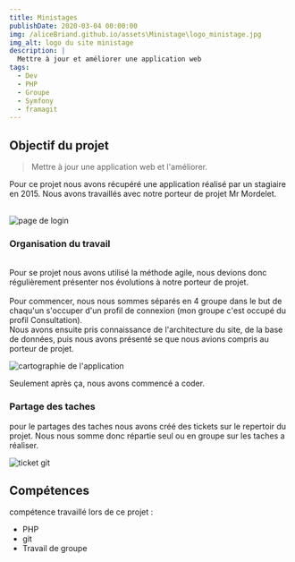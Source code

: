 ```yaml
---
title: Ministages
publishDate: 2020-03-04 00:00:00
img: /aliceBriand.github.io/assets\Ministage\logo_ministage.jpg
img_alt: logo du site ministage
description: |
  Mettre à jour et améliorer une application web
tags:
  - Dev
  - PHP
  - Groupe
  - Symfony
  - framagit
---
```


## Objectif du projet

> Mettre à jour une application web et l'améliorer.

Pour ce projet nous avons récupéré une application réalisé par un stagiaire en 2015.
Nous avons travaillés avec notre porteur de projet Mr Mordelet.
<br></br>

![page de login](/aliceBriand.github.io/assets/Ministage/login_ministage.png)

### Organisation du travail
<br>Pour se projet nous avons utilisé la méthode agile, nous devions donc régulièrement présenter nos évolutions à notre porteur de projet.</br>
<br>Pour commencer, nous nous sommes séparés en 4 groupe dans le but de chaqu'un s'occuper d'un profil de connexion (mon groupe c'est occupé du profil Consultation).</br>
Nous avons ensuite pris connaissance de l'architecture du site, de la base de données, puis nous avons présenté se que nous avions compris au porteur de projet.

![cartographie de l'application](/aliceBriand.github.io/assets/Ministage/cartographie.png)

Seulement après ça, nous avons commencé a coder.


### Partage des taches

pour le partages des taches nous avons créé des tickets sur le repertoir du projet. Nous nous somme donc répartie seul ou en groupe sur les taches a réaliser.

![ticket git](/aliceBriand.github.io/assets/Ministage/ticket.png)

## Compétences

compétence travaillé lors de ce projet :
- PHP
- git
- Travail de groupe
